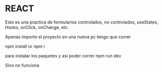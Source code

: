 # REACT
Esto es una practica de formularios controlados, no controlados, useStates, Hooks, onClick, onChange, etc.

Apenas importo el proyecto en una nueva pc tengo que correr

npm install or npm i

para instalar los paquetes y asi poder correr npm run dev

Sino no funciona
